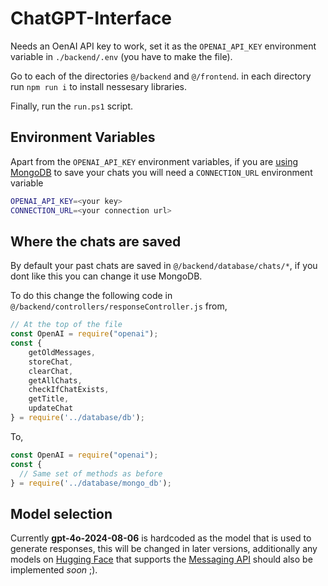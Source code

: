 ﻿# ChatGPT-Interface

Needs an OenAI API key to work, set it as the `OPENAI_API_KEY` environment variable in `./backend/.env` (you have to make the file). 

Go to each of the directories `@/backend` and `@/frontend`. in each directory run `npm run i` to install nessesary libraries.

Finally, run the `run.ps1` script.

## Environment Variables

Apart from the `OPENAI_API_KEY` environment variables, if you are [using MongoDB](#where-the-chats-are-saved) to save your chats
you will need a `CONNECTION_URL` environment variable 
```bash
OPENAI_API_KEY=<your key>
CONNECTION_URL=<your connection url>
```

## Where the chats are saved

By default your past chats are saved in `@/backend/database/chats/*`, if you dont like this you can change it use MongoDB.

To do this change the following code in `@/backend/controllers/responseController.js` from,

```js
// At the top of the file
const OpenAI = require("openai");
const { 
    getOldMessages, 
    storeChat, 
    clearChat, 
    getAllChats, 
    checkIfChatExists, 
    getTitle, 
    updateChat 
} = require('../database/db');
```

To,

```js
const OpenAI = require("openai");
const { 
  // Same set of methods as before
} = require('../database/mongo_db');
```

## Model selection

Currently **gpt-4o-2024-08-06** is hardcoded as the model that is used to generate responses, this will be changed in later versions, additionally any models on
<a href='https://huggingface.co/blog/tgi-messages-api'>Hugging Face</a> that supports the <a href="https://huggingface.co/blog/tgi-messages-api">Messaging API</a> should also be implemented *soon* ;).

